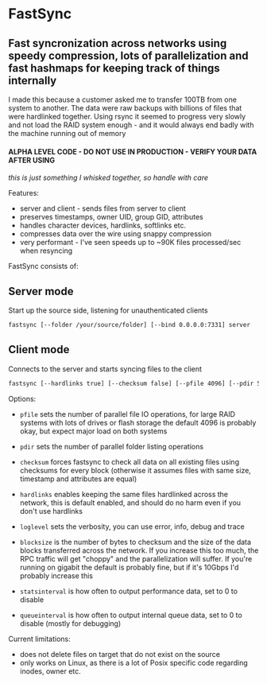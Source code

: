 # FastSync

## Fast syncronization across networks using speedy compression, lots of parallelization and fast hashmaps for keeping track of things internally

I made this because a customer asked me to transfer 100TB from one system to another. The data were raw backups with billions of files that were hardlinked together. Using rsync it seemed to progress very slowly and not load the RAID system enough - and it would always end badly with the machine running out of memory

#### ALPHA LEVEL CODE - DO NOT USE IN PRODUCTION - VERIFY YOUR DATA AFTER USING

*this is just something I whisked together, so handle with care*

Features:

- server and client - sends files from server to client
- preserves timestamps, owner UID, group GID, attributes
- handles character devices, hardlinks, softlinks etc.
- compresses data over the wire using snappy compression
- very performant - I've seen speeds up to ~90K files processed/sec when resyncing

FastSync consists of:

## Server mode

Start up the source side, listening for unauthenticated clients

```bash
fastsync [--folder /your/source/folder] [--bind 0.0.0.0:7331] server
```

## Client mode

Connects to the server and starts syncing files to the client

```bash
fastsync [--hardlinks true] [--checksum false] [--pfile 4096] [--pdir 512] [--loglevel info] [--blocksize 131072] [--statsinterval 5] [--queueinterval 30] [--folder /your/target/folder] [--bind serverip:7331] client
```

Options:

- ```pfile``` sets the number of parallel file IO operations, for large RAID systems with lots of drives or flash storage the default 4096 is probably okay, but expect major load on both systems
- ```pdir``` sets the number of parallel folder listing operations

- ```checksum``` forces fastsync to check all data on all existing files using checksums for every block (otherwise it assumes files with same size, timestamp and attributes are equal)

- ```hardlinks``` enables keeping the same files hardlinked across the network, this is default enabled, and should do no harm even if you don't use hardlinks

- ```loglevel``` sets the verbosity, you can use error, info, debug and trace

- ```blocksize``` is the number of bytes to checksum and the size of the data blocks transferred across the network. If you increase this too much, the RPC traffic will get "choppy" and the parallelization will suffer. If you're running on gigabit the default is probably fine, but if it's 10Gbps I'd probably increase this

- ```statsinterval``` is how often to output performance data, set to 0 to disable

- ```queueinterval``` is how often to output internal queue data, set to 0 to disable (mostly for debugging)

Current limitations:

- does not delete files on target that do not exist on the source
- only works on Linux, as there is a lot of Posix specific code regarding inodes, owner etc.
